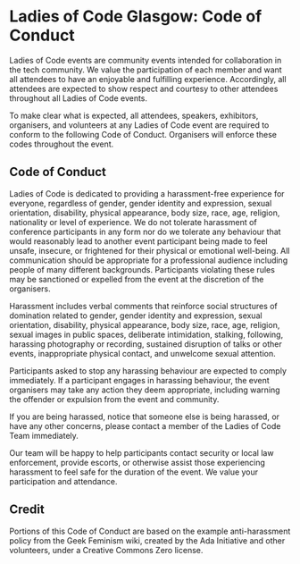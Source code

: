 
# Ladies of Code Glasgow: Code of Conduct

Ladies of Code events are community events intended for collaboration in the tech community. We value the participation of each member and want all attendees to have an enjoyable and fulfilling experience. Accordingly, all attendees are expected to show respect and courtesy to other attendees throughout all Ladies of Code events.

To make clear what is expected, all attendees, speakers, exhibitors, organisers, and volunteers at any Ladies of Code event are required to conform to the following Code of Conduct. Organisers will enforce these codes throughout the event.



## Code of Conduct

Ladies of Code is dedicated to providing a harassment-free experience for everyone, regardless of gender, gender identity and expression, sexual orientation, disability, physical appearance, body size, race, age, religion, nationality or level of experience. We do not tolerate harassment of conference participants in any form nor do we tolerate any behaviour that would reasonably lead to another event participant being made to feel unsafe, insecure, or frightened for their physical or emotional well-being. All communication should be appropriate for a professional audience including people of many different backgrounds. Participants violating these rules may be sanctioned or expelled from the event at the discretion of the organisers.


Harassment includes verbal comments that reinforce social structures of domination related to gender, gender identity and expression, sexual orientation, disability, physical appearance, body size, race, age, religion, sexual images in public spaces, deliberate intimidation, stalking, following, harassing photography or recording, sustained disruption of talks or other events, inappropriate physical contact, and unwelcome sexual attention.


Participants asked to stop any harassing behaviour are expected to comply immediately. If a participant engages in harassing behaviour, the event organisers may take any action they deem appropriate, including warning the offender or expulsion from the event and community.


If you are being harassed, notice that someone else is being harassed, or have any other concerns, please contact a member of the Ladies of Code Team immediately. 


Our team will be happy to help participants contact security or local law enforcement, provide escorts, or otherwise assist those experiencing harassment to feel safe for the duration of the event. We value your participation and attendance.


## Credit


Portions of this Code of Conduct are based on the example anti-harassment policy from the Geek Feminism wiki, created by the Ada Initiative and other volunteers, under a Creative Commons Zero license.

